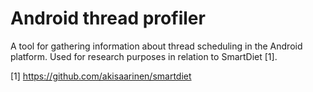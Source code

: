 Android thread profiler
=======================

A tool for gathering information about thread scheduling in the Android
platform. Used for research purposes in relation to SmartDiet [1].

[1] https://github.com/akisaarinen/smartdiet
